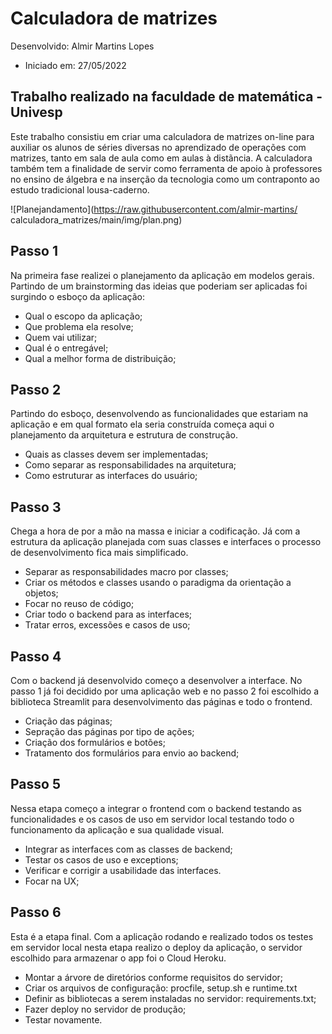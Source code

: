 # Calculadora de matrizes

Desenvolvido: Almir Martins Lopes
- Iniciado em: 27/05/2022
## Trabalho realizado na faculdade de matemática - Univesp

Este trabalho consistiu em criar uma calculadora de matrizes on-line para auxiliar os alunos de séries diversas no aprendizado de operações com matrizes, tanto em sala de aula como em aulas à distãncia. A calculadora também tem a finalidade de servir como ferramenta de apoio à professores no ensino de álgebra e na inserção da tecnologia como um contraponto ao estudo tradicional lousa-caderno.

![Planejandamento](https://raw.githubusercontent.com/almir-martins/ calculadora_matrizes/main/img/plan.png)
## Passo 1

Na primeira fase realizei o planejamento da aplicação em modelos gerais. Partindo de um brainstorming das ideias que poderiam ser aplicadas foi surgindo o esboço da aplicação:

- Qual o escopo da aplicação;
- Que problema ela resolve;
- Quem vai utilizar;
- Qual é o entregável;
- Qual a melhor forma de distribuição;

## Passo 2
Partindo do esboço, desenvolvendo as funcionalidades que estariam na aplicação e em qual formato ela seria construída começa aqui o planejamento da arquitetura e estrutura de construção.

- Quais as classes devem ser implementadas;
- Como separar as responsabilidades na arquitetura;
- Como estruturar as interfaces do usuário;

## Passo 3
Chega a hora de por a mão na massa e iniciar a codificação. Já com a estrutura da aplicação planejada com suas classes e interfaces o processo de desenvolvimento fica mais simplificado. 

- Separar as responsabilidades macro por classes;
- Criar os métodos e classes usando o paradigma da orientação a objetos;
- Focar no reuso de código;
- Criar todo o backend para as interfaces;
- Tratar erros, excessões e casos de uso;

## Passo 4
Com o backend já desenvolvido começo a desenvolver a interface. No passo 1 já foi decidido por uma aplicação web e no passo 2 foi escolhido a biblioteca Streamlit para desenvolvimento das páginas e todo o frontend.

- Criação das páginas;
- Sepração das páginas por tipo de ações;
- Criação dos formulários e botões;
- Tratamento dos formulários para envio ao backend;

## Passo 5
Nessa etapa começo a integrar o frontend com o backend testando as funcionalidades e os casos de uso em servidor local testando todo o funcionamento da aplicação e sua qualidade visual.

- Integrar as interfaces com as classes de backend;
- Testar os casos de uso e exceptions;
- Verificar e corrigir a usabilidade das interfaces.
- Focar na UX;

## Passo 6
Esta é a etapa final. Com a aplicação rodando e realizado todos os testes em servidor local nesta etapa realizo o deploy da aplicação, o servidor escolhido para armazenar o app foi o Cloud Heroku.

- Montar a árvore de diretórios conforme requisitos do servidor;
- Criar os arquivos de configuração: procfile, setup.sh e runtime.txt
- Definir as bibliotecas a serem instaladas no servidor: requirements.txt;
- Fazer deploy no servidor de produção;
- Testar novamente.
